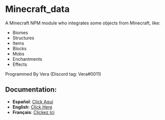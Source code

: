 # Minecraft_data
A Minecraft NPM module who integrates some objects from Minecraft, like:
- Biomes
- Structures
- Items
- Blocks
- Mobs
- Enchantments
- Effects

Programmed By Vera (Discord tag: Vera#0011)
## Documentation:
- **Español**: [Click Aquí](https://github.com/Vera0011/Minecraft_data/blob/master/docs/apiEs.md)
- **English**: [Click Here](https://github.com/Vera0011/Minecraft_data/blob/master/docs/apiEn.md)
- **Français**: [Clickez Ici](https://github.com/Vera0011/Minecraft_data/blob/master/docs/apiFr.md)